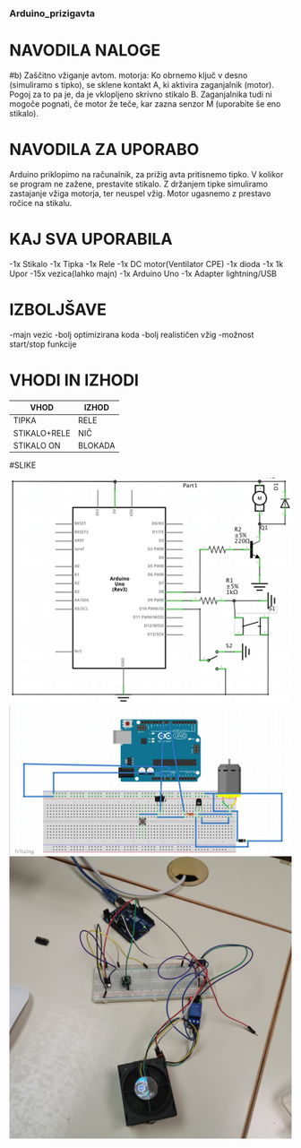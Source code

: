 ### Arduino_prizigavta


# NAVODILA NALOGE
#b) Zaščitno vžiganje avtom. motorja: Ko obrnemo ključ v desno (simuliramo s tipko), se sklene kontakt A, ki aktivira zaganjalnik (motor). Pogoj za to pa je, da je vklopljeno skrivno stikalo B. Zaganjalnika tudi ni mogoče pognati, če motor že teče, kar zazna senzor M (uporabite še eno stikalo).

# NAVODILA ZA UPORABO
Arduino priklopimo na računalnik, za prižig avta pritisnemo tipko. V kolikor se program ne zažene, prestavite stikalo. Z držanjem tipke simuliramo zastajanje vžiga motorja, ter neuspel vžig. Motor ugasnemo z prestavo ročice na stikalu.

# KAJ SVA UPORABILA
-1x Stikalo
-1x Tipka
-1x Rele
-1x DC motor(Ventilator CPE)
-1x dioda
-1x 1k Upor
-15x vezica(lahko majn)
-1x Arduino Uno
-1x Adapter lightning/USB

# IZBOLJŠAVE
-majn vezic
-bolj optimizirana koda
-bolj realističen vžig
-možnost start/stop funkcije

# VHODI IN IZHODI

|    VHOD      |  IZHOD  |
|--------------|---------|
|    TIPKA     |  RELE   |
| STIKALO+RELE |   NIČ   |
|  STIKALO ON  | BLOKADA |

#SLIKE

![SHEMA](/Screenshot%202022-05-11%20at%2011.02.17.png)
![BREADBOARD](/Screenshot%202022-05-11%20at%2011.17.51.png)
![SESTAVA Z ARDUINO](/IMG_20220425_121155.jpg)
